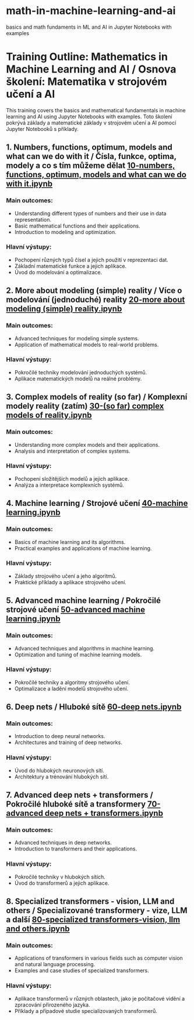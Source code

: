 # math-in-machine-learning-and-ai
basics and math fundaments in ML and AI in Jupyter Notebooks with examples

# Training Outline: Mathematics in Machine Learning and AI / Osnova školení: Matematika v strojovém učení a AI

This training covers the basics and mathematical fundamentals in machine learning and AI using Jupyter Notebooks with examples.
Toto školení pokrývá základy a matematické základy v strojovém učení a AI pomocí Jupyter Notebooků s příklady.

## 1. Numbers, functions, optimum, models and what can we do with it / Čísla, funkce, optima, modely a co s tím můžeme dělat [10-numbers, functions, optimum, models and what can we do with it.ipynb](10-numbers%2C%20functions%2C%20optimum%2C%20models%20and%20what%20can%20we%20do%20with%20it.ipynb)
### Main outcomes:
- Understanding different types of numbers and their use in data representation.
- Basic mathematical functions and their applications.
- Introduction to modeling and optimization.
### Hlavní výstupy:
- Pochopení různých typů čísel a jejich použití v reprezentaci dat.
- Základní matematické funkce a jejich aplikace.
- Úvod do modelování a optimalizace.

## 2. More about modeling (simple) reality / Více o modelování (jednoduché) reality [20-more about modeling (simple) reality.ipynb](20-more%20about%20modeling%20(simple)%20reality.ipynb)
### Main outcomes:
- Advanced techniques for modeling simple systems.
- Application of mathematical models to real-world problems.
### Hlavní výstupy:
- Pokročilé techniky modelování jednoduchých systémů.
- Aplikace matematických modelů na reálné problémy.

## 3. Complex models of reality (so far) / Komplexní modely reality (zatím) [30-(so far) complex models of reality.ipynb](30-(so%20far)%20complex%20models%20of%20reality.ipynb)
### Main outcomes:
- Understanding more complex models and their applications.
- Analysis and interpretation of complex systems.
### Hlavní výstupy:
- Pochopení složitějších modelů a jejich aplikace.
- Analýza a interpretace komplexních systémů.

## 4. Machine learning / Strojové učení [40-machine learning.ipynb](40-machine%20learning.ipynb)
### Main outcomes:
- Basics of machine learning and its algorithms.
- Practical examples and applications of machine learning.
### Hlavní výstupy:
- Základy strojového učení a jeho algoritmů.
- Praktické příklady a aplikace strojového učení.

## 5. Advanced machine learning / Pokročilé strojové učení [50-advanced machine learning.ipynb](50-advanced%20machine%20learning.ipynb)
### Main outcomes:
- Advanced techniques and algorithms in machine learning.
- Optimization and tuning of machine learning models.
### Hlavní výstupy:
- Pokročilé techniky a algoritmy strojového učení.
- Optimalizace a ladění modelů strojového učení.

## 6. Deep nets / Hluboké sítě [60-deep nets.ipynb](60-deep%20nets.ipynb)
### Main outcomes:
- Introduction to deep neural networks.
- Architectures and training of deep networks.
### Hlavní výstupy:
- Úvod do hlubokých neuronových sítí.
- Architektury a trénování hlubokých sítí.

## 7. Advanced deep nets + transformers / Pokročilé hluboké sítě a transformery [70-advanced deep nets + transformers.ipynb](70-advanced%20deep%20nets%20+%20transformers.ipynb)
### Main outcomes:
- Advanced techniques in deep networks.
- Introduction to transformers and their applications.
### Hlavní výstupy:
- Pokročilé techniky v hlubokých sítích.
- Úvod do transformerů a jejich aplikace.

## 8. Specialized transformers - vision, LLM and others / Specializované transformery - vize, LLM a další [80-specialized transformers-vision, llm and others.ipynb](80-specialized%20transformers-vision%2C%20llm%20and%20others.ipynb)
### Main outcomes:
- Applications of transformers in various fields such as computer vision and natural language processing.
- Examples and case studies of specialized transformers.
### Hlavní výstupy:
- Aplikace transformerů v různých oblastech, jako je počítačové vidění a zpracování přirozeného jazyka.
- Příklady a případové studie specializovaných transformerů.
